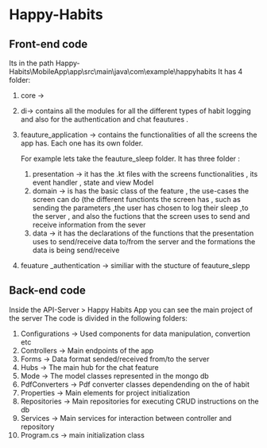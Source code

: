 # Happy-Habits


## Front-end code 
Its in the path Happy-Habits\MobileApp\app\src\main\java\com\example\happyhabits
It has 4 folder:
1) core ->
2) di-> contains all the modules for all the different types of habit logging and also for the authentication and chat feautures .
3) feauture_application -> contains the functionalities of all the screens the app has. Each one has its own folder.

    For example lets take the feauture_sleep folder. It has three folder  :
   1. presentation -> it has the .kt files with the screens functionalities , its event handler , state and view Model
   2. domain -> is has the basic class of the feature , the use-cases the screen can do (the different functionts the screen has , such as sending the parameters ,the 
                      user has chosen to log their sleep ,to the server , and also the fuctions that the screen uses to send and receive information from the sever
   3. data -> it has the declarations of the functions that the presentation uses to send/receive data to/from the server and the formations the data is being 
                    send/receive
4) feuature _authentication -> similiar with the stucture of feauture_slepp

## Back-end code 
Inside the API-Server > Happy Habits App you can see the main project of the server
The code is divided in the following folders:
1. Configurations -> Used components for data manipulation, convertion etc
2. Controllers -> Main endpoints of the app
3. Forms -> Data format sended/received from/to the server
4. Hubs -> The main hub for the chat feature
5. Mode -> The model classes represented in the mongo db
6. PdfConverters -> Pdf converter classes dependending on the of habit
7. Properties -> Main elements for project initialization
8. Repositories -> Main repositories for executing CRUD instructions on the db
9. Services -> Main services for interaction between controller and repository
10. Program.cs -> main initialization class
